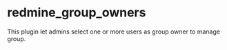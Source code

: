 redmine_group_owners
====================

This plugin let admins select one or more users as group owner to manage group.
